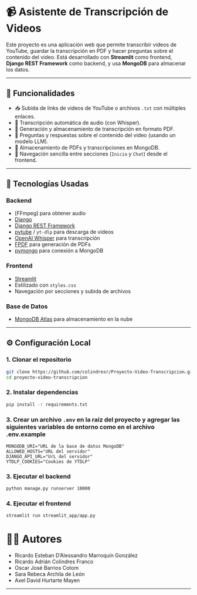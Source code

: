 # 📹 Asistente de Transcripción de Videos

Este proyecto es una aplicación web que permite transcribir videos de YouTube, guardar la transcripción en PDF y hacer preguntas sobre el contenido del video. Está desarrollado con **Streamlit** como frontend, **Django REST Framework** como backend, y usa **MongoDB** para almacenar los datos.

---

## 🚀 Funcionalidades

- 📥 Subida de links de videos de YouTube o archivos `.txt` con múltiples enlaces.
- 🧠 Transcripción automática de audio (con Whisper).
- 📄 Generación y almacenamiento de transcripción en formato PDF.
- 🤖 Preguntas y respuestas sobre el contenido del video (usando un modelo LLM).
- 💾 Almacenamiento de PDFs y transcripciones en MongoDB.
- 🧭 Navegación sencilla entre secciones (`Inicio` y `Chat`) desde el frontend.

---

## 🧰 Tecnologías Usadas

### Backend
- [FFmpeg] para obtener audio
- [Django](https://www.djangoproject.com/)
- [Django REST Framework](https://www.django-rest-framework.org/)
- [pytube](https://pytube.io/) / `yt-dlp` para descarga de videos
- [OpenAI Whisper](https://github.com/openai/whisper) para transcripción
- [FPDF]([https://pymupdf.readthedocs.io/) para generación de PDFs
- [pymongo](https://pymongo.readthedocs.io/) para conexión a MongoDB

### Frontend
- [Streamlit](https://streamlit.io/)
- Estilizado con `styles.css`
- Navegación por secciones y subida de archivos

### Base de Datos
- [MongoDB Atlas](https://www.mongodb.com/atlas) para almacenamiento en la nube

---

## ⚙️ Configuración Local

### 1. Clonar el repositorio

```bash
git clone https://github.com/colindresr/Proyecto-Video-Transcripcion.git
cd proyecto-video-transcripcion
```

### 2. Instalar dependencias

```bash
pip install -r requirements.txt
```

### 3. Crear un archivo `.env` en la raíz del proyecto y agregar las siguientes variables de entorno como en el archivo .env.example
```env
MONGODB_URI="URL de la base de datos MongoDB"
ALLOWED_HOSTS="URL del servidor"
DJANGO_API_URL="UrL del servidor"
YTDLP_COOKIES="Cookies de YTDLP"
```

### 3. Ejecutar el backend

```bash
python manage.py runserver 10000
```

### 4. Ejecutar el frontend

```bash
streamlit run streamlit_app/app.py
```

# 👨‍💻 Autores

- Ricardo Esteban D’Alessandro Marroquín González
- Ricardo Adrián Colindres Franco 
- Oscar José Barrios Cotom
- Sara Rebeca Archila de León
- Axel David Hurtarte Mayen

---

